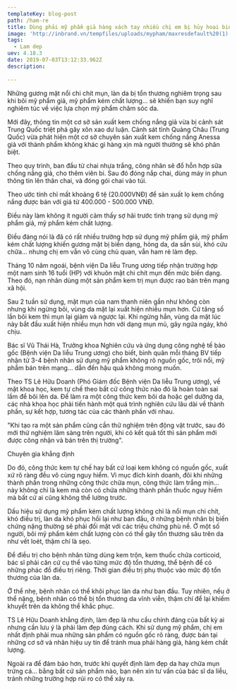 ```yaml
---
templateKey: blog-post
path: /ham-re
title: Dùng phải mỹ phẩm giả hàng xách tay nhiều chị em bị hủy hoại biến dạng gương mặt kinh hoàng
image: 'http://inbrand.vn/tempfiles/uploads/mypham/maxresdefault%20(1).jpg' 
tags:
  - Lam dep
uev: 4.18.3
date: 2019-07-03T13:12:33.962Z
description:
 
---
```



Những gương mặt nổi chi chít mụn, làn da bị tổn thương nghiêm trọng sau khi bôi mỹ phẩm giả, mỹ phẩm kém chất lượng... sẽ khiến bạn suy nghĩ nghiêm túc về việc lựa chọn mỹ phẩm chăm sóc da.

Mới đây, thông tin một cơ sở sản xuất kem chống nắng giả vừa bị cảnh sát Trung Quốc triệt phá gây xôn xao dư luận. Cảnh sát tỉnh Quảng Châu (Trung Quốc) vừa phát hiện một cơ sở chuyên sản xuất kem chống nắng Anessa giả với thành phẩm không khác gì hàng xịn mà người thường sẽ khó phân biệt.

Theo quy trình, ban đầu từ chai nhựa trắng, công nhân sẽ đổ hỗn hợp sữa chống nắng giả, cho thêm viên bi. Sau đó đóng nắp chai, dùng máy in phun thông tin lên thân chai, và đóng gói chai vào túi. 

Theo ước tính chỉ mất khoảng 6 tệ (20.000VNĐ) để sản xuất lọ kem chống nắng được bán với giá từ 400.000 - 500.000 VNĐ.

Điều này làm không ít người cảm thấy sợ hãi trước tình trạng sử dụng mỹ phẩm giả, mỹ phẩm kém chất lượng. 

Điều đáng nói là đã có rất nhiều trường hợp sử dụng mỹ phẩm giả, mỹ phẩm kém chất lượng khiến gương mặt bị biến dạng, hỏng da, da sần sùi, khó cứu chữa… nhưng chị em vẫn vô cùng chủ quan, vẫn ham rẻ làm đẹp.


Tháng 10 năm ngoái, bệnh viện Da liễu Trung ương tiếp nhận trường hợp một nam sinh 16 tuổi (HP) với khuôn mặt chi chít mụn đến mức biến dạng. Theo đó, nạn nhân dùng một sản phẩm kem trị mụn được rao bán trên mạng xã hội. 

Sau 2 tuần sử dụng, mặt mụn của nam thanh niên gần như không còn nhưng khi ngừng bôi, vùng da mặt lại xuất hiện nhiều mụn hơn. Cứ tăng số lần bôi kem thì mụn lại giảm và ngược lại. Khi ngừng hẳn, vùng da mặt lúc này bắt đầu xuất hiện nhiều mụn hơn với dạng mụn mủ, gây ngứa ngáy, khó chịu.

Bác sĩ Vũ Thái Hà, Trưởng khoa Nghiên cứu và ứng dụng công nghệ tế bào gốc (Bệnh viện Da liễu Trung ương) cho biết, bình quân mỗi tháng BV tiếp nhận từ 3-4 bệnh nhân sử dụng mỹ phẩm không rõ nguồn gốc, trôi nổi, mỹ phẩm bán trên mạng… dẫn đến hậu quả không mong muốn.

Theo TS Lê Hữu Doanh (Phó Giám đốc Bệnh viện Da liễu Trung ương), về mặt khoa học, kem tự chế theo bất cứ công thức nào đó là hoàn toàn sai lầm để bôi lên da. Để làm ra một công thức kem bôi da hoặc gel dưỡng da, các nhà khoa học phải tiến hành một quá trình nghiên cứu lâu dài về thành phần, sự kết hợp, tương tác của các thành phần với nhau.

"Khi tạo ra một sản phẩm cũng cần thử nghiệm trên động vật trước, sau đó mới thử nghiệm lâm sàng trên người, khi có kết quả tốt thì sản phẩm mới được công nhận và bán trên thị trường".

Chuyên gia khẳng định

Do đó, công thức kem tự chế hay bất cứ loại kem không có nguồn gốc, xuất xứ rõ ràng đều vô cùng nguy hiểm. Vì mục đích kinh doanh, đôi khi những thành phần trong những công thức chữa mụn, công thức làm trắng mịn… này không chỉ là kem mà còn có chứa những thành phần thuốc nguy hiểm mà bất cứ ai cũng không thể lường trước.
 
Dấu hiệu sử dụng mỹ phẩm kém chất lượng không chỉ là nổi mụn chi chít, khó điều trị, làn da khó phục hồi lại như ban đầu, ở những bệnh nhân bị biến chứng nặng thường sẽ phải đối mặt với các triệu chứng phù nề. Ở một số người, bôi mỹ phẩm kém chất lượng còn có thể gây tổn thương sâu trên da như vết loét, thậm chí là sẹo.

Để điều trị cho bệnh nhân từng dùng kem trộn, kem thuốc chứa corticoid, bác sĩ phải căn cứ cụ thể vào từng mức độ tổn thương, thể bệnh để có những phác đồ điều trị riêng. Thời gian điều trị phụ thuộc vào mức độ tổn thương của làn da.

Ở thể nhẹ, bệnh nhân có thể khôi phục làn da như ban đầu. Tuy nhiên, nếu ở thể nặng, bệnh nhân có thể bị tổn thương da vĩnh viễn, thậm chí để lại khiếm khuyết trên da không thể khắc phục.

TS Lê Hữu Doanh khẳng định, làm đẹp là nhu cầu chính đáng của bất kỳ ai nhưng cần lưu ý là phải làm đẹp đúng cách. Khi sử dụng mỹ phẩm, chị em nhất định phải mua những sản phẩm có nguồn gốc rõ ràng, được bán tại những cơ sở và nhãn hiệu uy tín để tránh mua phải hàng giả, hàng kém chất lượng.

Ngoài ra để đảm bảo hơn, trước khi quyết định làm đẹp da hay chữa mụn trứng cá… bằng bất cứ sản phẩm nào, bạn nên xin tư vấn của bác sĩ da liễu, tránh những trường hợp rủi ro có thể xảy ra.